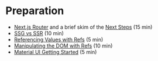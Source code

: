 # Preparation
- [Next.js Router](https://nextjs.org/docs/app/building-your-application/routing) and a brief skim of the [Next Steps](https://nextjs.org/docs/app/building-your-application/routing#next-steps) (15 min)
- [SSG vs SSR](https://medium.com/@chrisebuberoland/static-site-generation-ssg-vs-server-side-rendering-in-next-js-debf43f4bb7f) (10 min)
- [Referencing Values with Refs](https://react.dev/learn/referencing-values-with-refs) (5 min)
- [Manipulating the DOM with Refs](https://react.dev/learn/manipulating-the-dom-with-refs) (10 min)
- [Material UI Getting Started](https://mui.com/material-ui/getting-started/learn/) (5 min)